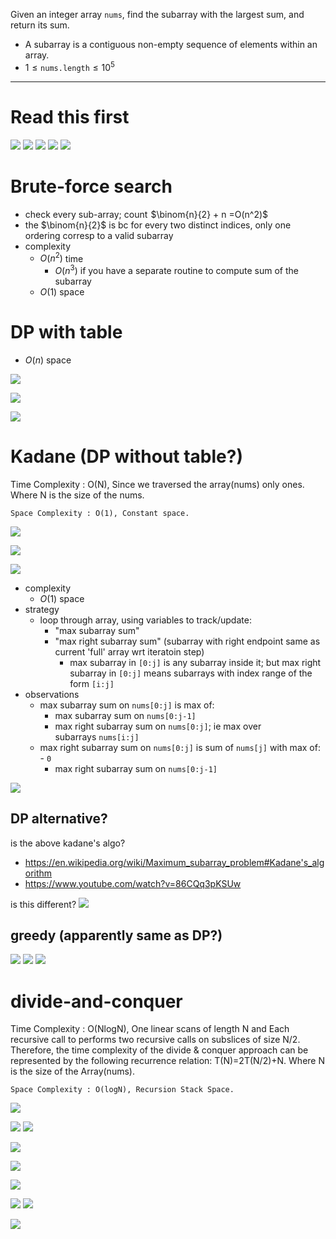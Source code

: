 Given an integer array `nums`, find the subarray with the largest sum, and return its sum.

- A subarray is a contiguous non-empty sequence of elements within an array.
- $1 \leq \texttt{nums.length} \leq 10^5$

---


# Read this first
![](../../!assets/attachments/Pasted%20image%2020240224145554.png)
![](../../!assets/attachments/Pasted%20image%2020240224145611.png)
![](../../!assets/attachments/Pasted%20image%2020240224145624.png)
![](../../!assets/attachments/Pasted%20image%2020240224145648.png)
![](../../!assets/attachments/Pasted%20image%2020240224145701.png)









# Brute-force search

- check every sub-array; count  $\binom{n}{2} + n =O(n^2)$
- the $\binom{n}{2}$ is bc for every two distinct indices, only one ordering corresp to a valid subarray
- complexity
	- $O(n^2)$ time
		- $O(n^3)$ if you have a separate routine to compute sum of the subarray
	- $O(1)$ space


# DP with table
- $O(n)$ space


![](../../!assets/attachments/Pasted%20image%2020240224145234.png)


![](../../!assets/attachments/Pasted%20image%2020240224144714.png)

![](../../!assets/attachments/Pasted%20image%2020240224145050.png)


# Kadane (DP without table?)
Time Complexity : O(N), Since we traversed the array(nums) only ones. Where N is the size of the nums.

    Space Complexity : O(1), Constant space.


![](../../!assets/attachments/Pasted%20image%2020240224145504.png)




![](../../!assets/attachments/Pasted%20image%2020240224145307.png)



![](../../!assets/attachments/Pasted%20image%2020240224145423.png)



- complexity
	- $O(1)$ space
- strategy
	- loop through array, using variables to track/update:
		- "max subarray sum"
		- "max right subarray sum" (subarray with right endpoint same as current 'full' array wrt iteratoin step)  
			- max subarray in `[0:j]` is any subarray inside it; but max right subarray in `[0:j]` means subarrays with index range of the form `[i:j] ` 
- observations
	- max subarray sum on `nums[0:j]` is max of:  
		- max subarray sum on `nums[0:j-1]`  
		- max right subarray sum on `nums[0:j]`; ie max over subarrays `nums[i:j]   `  
	- max right subarray sum on `nums[0:j]` is sum of `nums[j]` with max of:  
		- `0`  
		- max right subarray sum on `nums[0:j-1]   `  


![](../../!assets/attachments/Pasted%20image%2020240224144740.png)

## DP alternative?

is the above kadane's algo?
- https://en.wikipedia.org/wiki/Maximum_subarray_problem#Kadane's_algorithm
- https://www.youtube.com/watch?v=86CQq3pKSUw


is this different?
![](../../!assets/attachments/Pasted%20image%2020240224144123.png)



## greedy (apparently same as DP?)
![](../../!assets/attachments/Pasted%20image%2020240224144441.png)
![](../../!assets/attachments/Pasted%20image%2020240224144520.png)
![](../../!assets/attachments/Pasted%20image%2020240224144606.png)


# divide-and-conquer


 Time Complexity : O(NlogN), One linear scans of length N and Each recursive call to performs two recursive
    calls on subslices of size N/2. Therefore, the time complexity of the divide & conquer approach can be
    represented by the following recurrence relation: T(N)=2T(N/2)+N. Where N is the size of the Array(nums).

    Space Complexity : O(logN), Recursion Stack Space. 

![](../../!assets/attachments/Pasted%20image%2020240224145207.png)







![](../../!assets/attachments/Pasted%20image%2020240224144208.png)
![](../../!assets/attachments/Pasted%20image%2020240224144309.png)

![](../../!assets/attachments/Pasted%20image%2020240224144245.png)




![](../../!assets/attachments/Pasted%20image%2020240224144507.png)

![](../../!assets/attachments/Pasted%20image%2020240224144824.png)



![](../../!assets/attachments/Pasted%20image%2020240224145021.png)
![](../../!assets/attachments/Pasted%20image%2020240224145029.png)


![](../../!assets/attachments/Pasted%20image%2020240224145337.png)